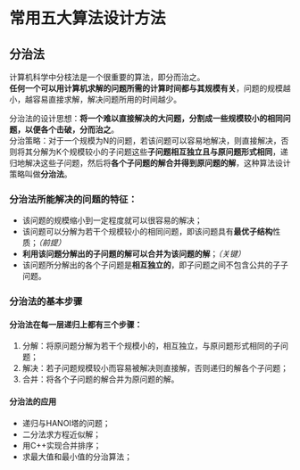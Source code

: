 # 常用五大算法设计方法
## 分治法
计算机科学中分枝法是一个很重要的算法，即分而治之。     
**任何一个可以用计算机求解的问题所需的计算时间都与其规模有关**，问题的规模越小，越容易直接求解，解决问题所用的时间越少。     

分治法的设计思想：**将一个难以直接解决的大问题，分割成一些规模较小的相同问题，以便各个击破，分而治之**。     
分治策略：对于一个规模为N的问题，若该问题可以容易地解决，则直接解决，否则将其分解为K个规模较小的子问题这些**子问题相互独立且与原问题形式相同**，递归地解决这些子问题，然后将**各个子问题的解合并得到原问题的解**，这种算法设计策略叫做**分治法**。     
### 分治法所能解决的问题的特征：
- 该问题的规模缩小到一定程度就可以很容易的解决；
- 该问题可以分解为若干个规模较小的相同问题，即该问题具有**最优子结构**性质；*（前提）*
- **利用该问题分解出的子问题的解可以合并为该问题的解**；*（关键）*
- 该问题所分解出的各个子问题是**相互独立的**，即子问题之间不包含公共的子子问题。
### 分治法的基本步骤
#### 分治法在每一层递归上都有三个步骤：
1. 分解：将原问题分解为若干个规模小的，相互独立，与原问题形式相同的子问题；
2. 解决：若子问题规模较小而容易被解决则直接解，否则递归的解各个子问题；
3. 合并：将各个子问题的解合并为原问题的解。
#### 分治法的应用
- 递归与HANOI塔的问题；
- 二分法求方程近似解；
- 用C++实现合并排序；
- 求最大值和最小值的分治算法；

